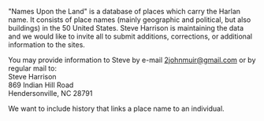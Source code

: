 "Names Upon the Land" is a database of places which carry the Harlan name. It consists of place names (mainly geographic and political, but also buildings) in the 50 United States. Steve Harrison is maintaining the data and we would like to invite all to submit additions, corrections, or additional information to the sites.

You may provide information to Steve by e-mail [2johnmuir@gmail.com](mailto:2johnmuir@gmail.com) or by regular mail to:  
Steve Harrison  
869 Indian Hill Road  
Hendersonville, NC 28791  

We want to include history that links a place name to an individual.